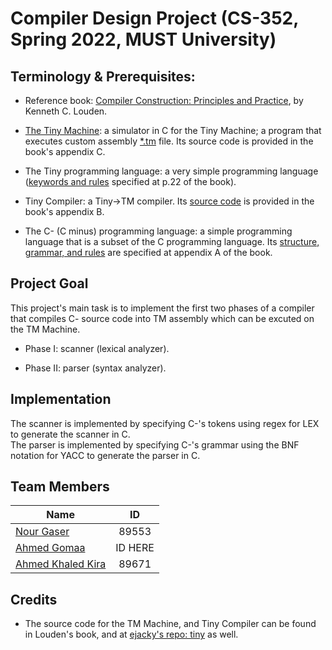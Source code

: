 # Compiler Design Project (CS-352, Spring 2022, MUST University)
## Terminology & Prerequisites:

- Reference book: [Compiler Construction: Principles and Practice](https://www.amazon.com/Compiler-Construction-Principles-Kenneth-Louden/dp/0534939724), by Kenneth C. Louden.

- [The Tiny Machine](https://www.amazon.com/Compiler-Construction-Principles-Kenneth-Louden/dp/0534939724): a simulator in C for the Tiny Machine; a program that executes custom assembly [*.tm](tm/sample.tm) file. Its source code is provided in the book's appendix C.

- The Tiny programming language: a very simple programming language ([keywords and rules](docs/img/tiny_rules.png) specified at p.22 of the book).

- Tiny Compiler: a Tiny->TM compiler. Its [source code](tiny) is provided in the book's appendix B.

- The C- (C minus) programming language: a simple programming language that is a subset of the C programming language. Its [structure, grammar, and rules](docs/img/cminus_grammar.png) are specified at appendix A of the book. 


## Project Goal

This project's main task is to implement the first two phases of a compiler that compiles C- source code into TM assembly which can be excuted on the TM Machine.


- Phase I: scanner (lexical analyzer).

- Phase II: parser (syntax analyzer).


## Implementation
The scanner is implemented by specifying C-'s tokens using regex for LEX to generate the scanner in C.<br>
The parser is implemented by specifying C-'s grammar using the BNF notation for YACC to generate the parser in C.

## Team Members
| Name        | ID           |
| ------------- |:-------------:|
| [Nour Gaser](https://github.com/nourgaser)      | 89553      |
| [Ahmed Gomaa](https://github.com/ahmedgomaa)      | ID HERE      |
| [Ahmed Khaled Kira](https://github.com/ahm3dkira)      | 89671      |

## Credits
- The source code for the TM Machine, and Tiny Compiler can be found in Louden's book, and at [ejacky's repo: tiny](https://github.com/ejacky/tiny) as well. 
